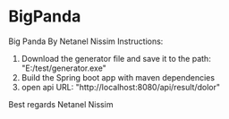 # BigPanda
Big Panda By Netanel Nissim
Instructions:
1. Download the generator file and save it to the path: "E:/test/generator.exe"
2. Build the Spring boot app with maven dependencies
3. open api URL: "http://localhost:8080/api/result/dolor"

Best regards
Netanel Nissim
